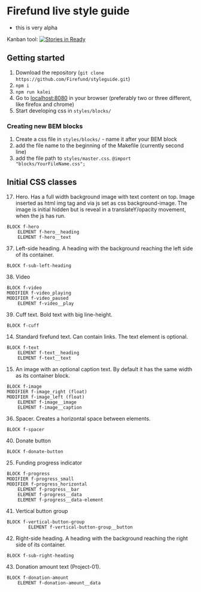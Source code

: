 # Firefund live style guide
- this is very alpha 

Kanban tool: [![Stories in Ready](https://badge.waffle.io/Firefund/styleguide.png?label=ready&title=Ready)](https://waffle.io/Firefund/styleguide)

## Getting started

1. Download the repository (`git clone https://github.com/Firefund/styleguide.git`)
2. `npm i`
3. `npm run kalei`
4. Go to [localhost:8080](localhost:8080) in your browser (preferably two or three different, like firefox and chrome)  
5. Start developing css in `styles/blocks/`

### Creating new BEM blocks

1. Create a css file in `styles/blocks/` - name it after your BEM block
2. add the file name to the beginning of the Makefile (currently second line)
3. add the file path to `styles/master.css`. `@import "blocks/YourFileName.css";`

## Initial CSS classes

17. Hero. Has a full width background image with text content on top.
Image inserted as html img tag and via js set as css background-image. The
image is initial hidden but is reveal in a translateY/opacity movement, when
the js has run.
```
BLOCK f-hero
	ELEMENT f-hero__heading
	ELEMENT f-hero__text
```

37. Left-side heading. A heading with the background reaching the left
side of its container.
```
BLOCK f-sub-left-heading
```

38. Video
```
BLOCK f-video
MODIFIER f-video_playing
MODIFIER f-video_paused
	ELEMENT f-video__play
```

39. Cuff text. Bold text with big line-height.
```
BLOCK f-cuff
```

14. Standard firefund text. Can contain links. The text element is
optional.
```
BLOCK f-text
	ELEMENT f-text__heading
	ELEMENT f-text__text
```

15. An image with an optional caption text. By default it has the same width
as its container block.

```
BLOCK f-image
MODIFIER f-image_right (float)
MODIFIER f-image_left (float)
	ELEMENT f-image__image
	ELEMENT f-image__caption
```

36. Spacer. Creates a horizontal space between elements.
```
BLOCK f-spacer
```

40. Donate button
```
BLOCK f-donate-button
```

25. Funding progress indicator
```
BLOCK f-progress
MODIFIER f-progress_small
MODIFIER f-progress_horizontal
	ELEMENT f-progress__bar
	ELEMENT f-progress__data
	ELEMENT f-progress__data-element
```

41. Vertical button group
```
BLOCK f-vertical-button-group
		ELEMENT f-vertical-button-group__button
```
42. Right-side heading. A heading with the background reaching the right
side of its container.
```
BLOCK f-sub-right-heading
```

43. Donation amount text (Project-01).
```
BLOCK f-donation-amount
	ELEMENT f-donation-amount__data
```
